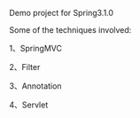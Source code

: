 Demo project for Spring3.1.0

Some of the techniques involved:

1、SpringMVC

2、Filter

3、Annotation

4、Servlet